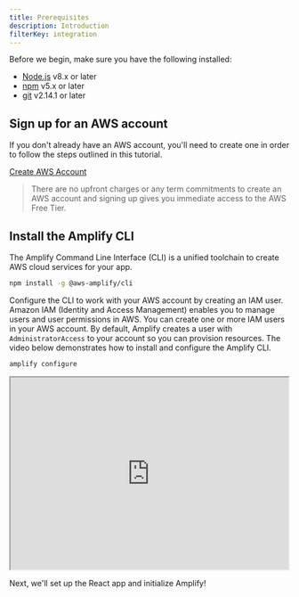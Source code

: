 ```yaml
---
title: Prerequisites
description: Introduction
filterKey: integration
---
```


Before we begin, make sure you have the following installed:

- [Node.js](https://nodejs.org/) v8.x or later
- [npm](https://www.npmjs.com/) v5.x or later
- [git](https://git-scm.com/) v2.14.1 or later

<inline-fragment integration="ios" src="~/start/getting-started/fragments/ios/prereq.md"></inline-fragment>
<inline-fragment integration="android" src="~/start/getting-started/fragments/android/prereq.md"></inline-fragment>
<inline-fragment integration="react" src="~/start/getting-started/fragments/react/prereq.md"></inline-fragment>
<inline-fragment integration="react-native" src="~/start/getting-started/fragments/reactnative/prereq.md"></inline-fragment>

## Sign up for an AWS account

If you don't already have an AWS account, you'll need to create one in order to follow the steps outlined in this tutorial.

[Create AWS Account](https://portal.aws.amazon.com/billing/signup?redirect_url=https%3A%2F%2Faws.amazon.com%2Fregistration-confirmation#/start)

> There are no upfront charges or any term commitments to create an AWS account and signing up gives you immediate access to the AWS Free Tier.

## Install the Amplify CLI

The Amplify Command Line Interface (CLI) is a unified toolchain to create AWS cloud services for your app.

```bash
npm install -g @aws-amplify/cli
```

Configure the CLI to work with your AWS account by creating an IAM user. Amazon IAM (Identity and Access Management) enables you to manage users and user permissions in AWS. You can create one or more IAM users in your AWS account. By default, Amplify creates a user with `AdministratorAccess` to your account so you can provision resources. The video below demonstrates how to install and configure the Amplify CLI.

```bash
amplify configure
```

<iframe
  width="500"
  height="345"
  src="https://www.youtube.com/embed/fWbM5DLh25U"
></iframe>

Next, we'll set up the React app and initialize Amplify!
